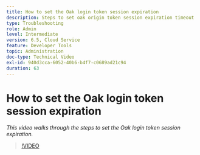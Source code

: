 ```yaml
---
title: How to set the Oak login token session expiration
description: Steps to set oak origin token session expiration timeout
type: Troubleshooting
role: Admin
level: Intermediate
version: 6.5, Cloud Service
feature: Developer Tools
topic: Administration
doc-type: Technical Video
exl-id: 940d3cca-6052-40b6-b4f7-c0689ad21c94
duration: 63
---
```

# How to set the Oak login token session expiration

*This video walks through the steps to set the Oak login token session expiration.*

>[!VIDEO](https://video.tv.adobe.com/v/335468?quality=12&learn=on)

